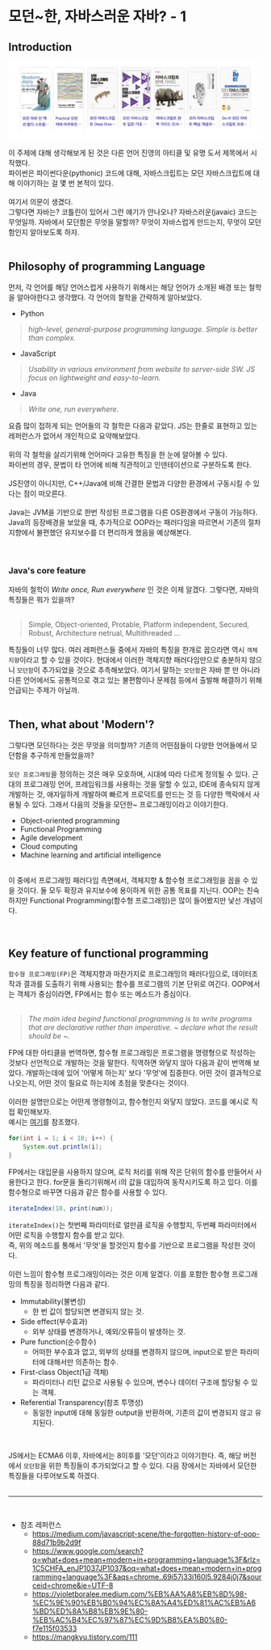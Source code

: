 # 모던~한, 자바스러운 자바? - 1

## Introduction

<img src="/kenneth/images/google_search_modern.png">


이 주제에 대해 생각해보게 된 것은 다른 언어 진영의 아티클 및 유명 도서 제목에서 시작했다.<br>
파이썬은 파이썬다운(pythonic) 코드에 대해, 자바스크립트는 모던 자바스크립트에 대해 이야기하는 걸 몇 번 본적이 있다.<br><br>
여기서 의문이 생겼다.<br>
그렇다면 자바는? 코틀린이 있어서 그런 얘기가 안나오나? 자바스러운(javaic) 코드는 무엇일까. 자바에서 모던함은 무엇을 말할까? 무엇이 자바스럽게 만드는지, 무엇이 모던함인지 알아보도록 하자.<br>
<br>

## Philosophy of programming Language 

먼저, 각 언어를 해당 언어스럽게 사용하기 위해서는 해당 언어가 소개된 배경 또는 철학을 알아야한다고 생각했다. 각 언어의 철학을 간략하게 알아보았다.<br>

- Python

> _high-level, general-purpose programming language. Simple is better than complex._

- JavaScript
> _Usability in various environment from website to server-side SW. JS focus on lightweight and easy-to-learn._

- Java
> _Write one, run everywhere._

요즘 많이 접하게 되는 언어들의 각 철학은 다음과 같았다. JS는 한줄로 표현하고 있는 레퍼런스가 없어서 개인적으로 요약해보았다.<br>
<br>
위의 각 철학을 살리기위해 언어마다 고유한 특징을 한 눈에 알아볼 수 있다.<br>
파이썬의 경우, 문법이 타 언어에 비해 직관적이고 인덴테이션으로 구분하도록 한다.<br>
<br>
JS진영이 아니지만, C++/Java에 비해 간결한 문법과 다양한 환경에서 구동시킬 수 있다는 점이 떠오른다.<br>
<br>
Java는 JVM을 기반으로 한번 작성된 프로그램을 다른 OS환경에서 구동이 가능하다. Java의 등장배경을 보았을 때, 추가적으로 OOP라는 패러다임을 따르면서 기존의 절차지향에서 불편했던 유지보수를 더 편리하게 했음을 예상해본다.<br>
<br><br>


### Java's core feature
자바의 철학이 _Write once, Run everywhere_ 인 것은 이제 알겠다. 그렇다면, 자바의 특징들은 뭐가 있을까?<br>
<br>
> Simple, Object-oriented, Protable, Platform independent, Secured, Robust, Architecture netrual, Multithreaded ... 

특징들이 너무 많다. 여러 레퍼런스들 중에서 자바의 특징을 한개로 꼽으라면 역시 `객체지향`이라고 할 수 있을 것이다. 현대에서 이러한 객체지향 패러다임만으로 충분하지 않으니 `모던함`이 추가되었을 것으로 추측해보았다. 여기서 말하는 `모던함`은 자바 뿐 만 아니라 다른 언어에서도 공통적으로 겪고 있는 불편함이나 문제점 등에서 출발해 해결하기 위해 언급되는 주제가 아닐까.
<br>
<br>


## Then, what about 'Modern'?
그렇다면 모던하다는 것은 무엇을 의미할까? 기존의 어떤점들이 다양한 언어들에서 모던함을 추구하게 만들었을까?<br>
<br>
`모던 프로그래밍`을 정의하는 것은 매우 모호하며, 시대에 따라 다르게 정의될 수 있다. 근대의 프로그래밍 언어, 프레임워크를 사용하는 것을 말할 수 있고, IDE에 종속되지 않게 개발하는 것, 애자일하게 개발하여 빠르게 프로덕트를 만드는 것 등 다양한 맥락에서 사용될 수 있다. 그래서 다음의 것들을 모던한~ 프로그래밍이라고 이야기한다.<br>

- Object-oriented programming
- Functional Programming
- Agile development
- Cloud computing
- Machine learning and artificial intelligence

<br>
이 중에서 프로그래밍 패러다임 측면에서, 객체지향 & 함수형 프로그래밍을 꼽을 수 있을 것이다. 둘 모두 확장과 유지보수에 용이하게 위한 공통 목표를 지닌다. OOP는 친숙하지만 Functional Programming(함수형 프로그래밍)은 많이 들어봤지만 낯선 개념이다.<br>
<br>
<br>

## Key feature of functional programming

`함수형 프로그래밍(FP)`은 객체지향과 마찬가지로 프로그래밍의 패러다임으로, 데이터조작과 결과를 도출하기 위해 사용되는 함수를 프로그램의 기본 단위로 여긴다. OOP에서는 객체가 중심이라면, FP에서는 함수 또는 메소드가 중심이다.<br>
<br>
> _The main idea begind functional programming is to write programs that are declarative rather than imperative. ~ declare what the result should be ~._

FP에 대한 아티클을 번역하면, 함수형 프로그래밍은 프로그램을 명령형으로 작성하는 것보다 선언적으로 개발하는 것을 말한다. 직역하면 와닿지 않아 다음과 같이 번역해 보았다. 개발하는데에 있어 '어떻게 하는지' 보다 '무엇'에 집중한다. 어떤 것이 결과적으로 나오는지, 어떤 것이 필요로 하는지에 초점을 맞춘다는 것이다.
<br><br>
이러한 설명만으로는 어떤게 명령형이고, 함수형인지 와닿지 않았다. 코드를 예시로 직접 확인해보자.<br> 예시는 [여기](https://mangkyu.tistory.com/111)를 참조했다.
```Java
for(int i = 1; i < 10; i++) {
    System.out.println(i);
}
```
FP에서는 대입문을 사용하지 않으며, 로직 처리를 위해 작은 단위의 함수를 만들어서 사용한다고 한다. for문을 돌리기위해서 i의 값을 대입하여 동작시키도록 하고 있다. 이를 함수형으로 바꾸면 다음과 같은 함수를 사용할 수 있다.<br>
```Java
iterateIndex(10, print(num));
```
`iterateIndex()`는 첫번째 파라미터로 얼만큼 로직을 수행할지, 두번째 파라미터에서 어떤 로직을 수행할지 함수를 받고 있다.<br>
즉, 위의 메소드를 통해서 '무엇'을 할것인지 함수를 기반으로 프로그램을 작성한 것이다.<br>
<br>
이런 느낌이 함수형 프로그래밍이라는 것은 이제 알겠다. 이를 포함한 함수형 프로그래밍의 특징을 정리하면 다음과 같다.<br>

- Immutability(불변성)
    - 한 번 값이 할당되면 변경되지 않는 것.
- Side effect(부수효과)
    - 외부 상태를 변경하거나, 예외/오류등이 발생하는 것.
- Pure function(순수함수)
    - 어떠한 부수효과 없고, 외부의 상태를 변경하지 않으며, input으로 받은 파라미터에 대해서만 의존하는 함수.
- First-class Object(1급 객체)
    - 파라미터나 리턴 값으로 사용될 수 있으며, 변수나 데이터 구조에 할당될 수 있는 객체.
- Referential Transparency(참조 투명성)
    - 동일한 input에 대해 동일한 output을 반환하며, 기존의 값이 변경되지 않고 유지된다.

<br>

JS에서는 ECMA6 이후, 자바에서는 8이후를 '모던'이라고 이야기한다. 즉, 해당 버전에서 `모던함`을 위한 특징들이 추가되었다고 할 수 있다. 다음 장에서는 자바에서 모던한 특징들을 다루어보도록 하겠다.
<br>
<br>

---

<br>







- 참조 레퍼런스
    - https://medium.com/javascript-scene/the-forgotten-history-of-oop-88d71b9b2d9f
    - https://www.google.com/search?q=what+does+mean+modern+in+programming+language%3F&rlz=1C5CHFA_enJP1037JP1037&oq=what+does+mean+modern+in+programming+language%3F&aqs=chrome..69i57j33i160l5.9284j0j7&sourceid=chrome&ie=UTF-8
    - https://violetboralee.medium.com/%EB%AA%A8%EB%8D%98-%EC%9E%90%EB%B0%94%EC%8A%A4%ED%81%AC%EB%A6%BD%ED%8A%B8%EB%9E%80-%EB%AC%B4%EC%97%87%EC%9D%B8%EA%B0%80-f7e115f03533
    - https://mangkyu.tistory.com/111
